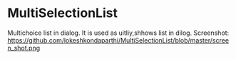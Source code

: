 # MultiSelectionList
Multichoice list in dialog.
It is used as uitliy,shhows list in dilog.
Screenshot:
https://github.com/lokeshkondaparthi/MultiSelectionList/blob/master/screen_shot.png
